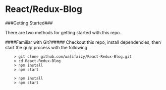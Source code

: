 # React/Redux-Blog

###Getting Started###

There are two methods for getting started with this repo.

####Familiar with Git?#####
Checkout this repo, install dependencies, then start the gulp process with the following:

```
	> git clone github.com/walifaizy/React-Redux-Blog.git
	> cd React-Redux-Blog
	> npm install
	> npm start
```


```
	> npm install
	> npm start
```
